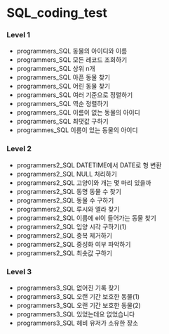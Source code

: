 # SQL_coding_test



### Level 1

- programmers_SQL 동물의 아이디와 이름
- programmers_SQL 모든 레코드 조회하기
- programmers_SQL 상위 n개 
- programmers_SQL 아픈 동물 찾기
- programmers_SQL 어린 동물 찾기
- programmers_SQL 여러 기준으로 정렬하기
- programmers_SQL 역순 정렬하기
- programmers_SQL 이름이 없는 동물의 아이디
- programmers_SQL 최댓값 구하기
- programmes_SQL 이름이 있는 동물의 아이디



### Level 2

- programmers2_SQL DATETIME에서 DATE로 형 변환
- programmers2_SQL NULL 처리하기
- programmers2_SQL 고양이와 개는 몇 마리 있을까
- programmers2_SQL 동명 동물 수 찾기
- programmers2_SQL 동물 수 구하기
- programmers2_SQL 루시와 엘라 찾기
- programmers2_SQL 이름에 el이 들어가는 동물 찾기
- programmers2_SQL 입양 시각 구하기(1)
- programmers2_SQL 중복 제거하기
- programmers2_SQL 중성화 여부 파악하기
- programmers2_SQL 최솟값 구하기



### Level 3

- programmers3_SQL 없어진 기록 찾기
- programmers3_SQL 오랜 기간 보호한 동물(1)
- programmers3_SQL 오랜 기간 보호한 동물(2)
- programmers3_SQL 있었는데요 없었습니다
- programmers3_SQL 헤비 유저가 소유한 장소

